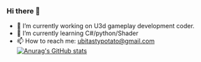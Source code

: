 ### Hi there 👋

<!--
**Null-Bot9875/Null-Bot9875** is a ✨ _special_ ✨ repository because its `README.md` (this file) appears on your GitHub profile.

Here are some ideas to get you started:

- 🔭 I’m currently working on U3d gameplay development coder.
- 🌱 I’m currently learning C#/python
- 👯 I’m looking to collaborate on ...
- 🤔 I’m looking for help with ...
- 💬 Ask me about ...
- 📫 How to reach me: ubitastypotato@gmail.com
- 😄 Pronouns: ...
- ⚡ Fun fact: ...
-->

- 🔭 I’m currently working on U3d gameplay development coder.
- 🌱 I’m currently learning C#/python/Shader
- 📫 How to reach me: ubitastypotato@gmail.com
[![Anurag's GitHub stats](https://github-readme-stats.vercel.app/api?username=Null-Bot9875)](https://github.com/anuraghazra/github-readme-stats)
